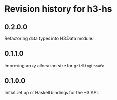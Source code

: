 # Revision history for h3-hs

## 0.2.0.0

Refactoring data types into H3.Data module.

## 0.1.1.0 

Improving array allocation size for `gridRingUnsafe`.

## 0.1.0.0

Initial set up of Haskell bindings for the H3 API.

